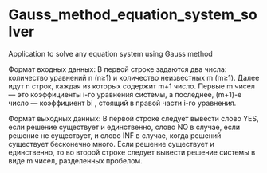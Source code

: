 # Gauss_method_equation_system_solver
Application to solve any equation system using Gauss method

Формат входных данных: 
В первой строке задаются два числа: количество уравнений n (n≥1) и количество неизвестных m (m≥1). Далее идут n строк, каждая из которых содержит m+1 число. Первые m чисел — это коэффициенты i-го уравнения системы, а последнее, (m+1)-е число — коэффициент bi
, стоящий в правой части i-го уравнения.

Формат выходных данных:
В первой строке следует вывести слово YES, если решение существует и единственно, слово NO в случае, если решение не существует, и слово INF в случае, когда решений существует бесконечно много. Если решение существует и единственно, то во второй строке следует вывести решение системы в виде m чисел, разделенных пробелом.
